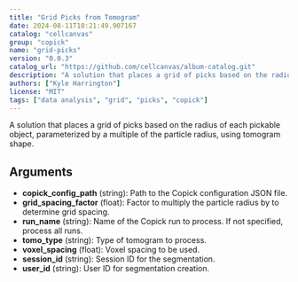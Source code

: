 ```yaml
---
title: "Grid Picks from Tomogram"
date: 2024-08-11T10:21:49.907167
catalog: "cellcanvas"
group: "copick"
name: "grid-picks"
version: "0.0.3"
catalog_url: "https://github.com/cellcanvas/album-catalog.git"
description: "A solution that places a grid of picks based on the radius of each pickable object, parameterized by a multiple of the particle radius, using tomogram shape."
authors: ["Kyle Harrington"]
license: "MIT"
tags: ["data analysis", "grid", "picks", "copick"]
---
```


A solution that places a grid of picks based on the radius of each pickable object, parameterized by a multiple of the particle radius, using tomogram shape.

## Arguments

- **copick_config_path** (string): Path to the Copick configuration JSON file.
- **grid_spacing_factor** (float): Factor to multiply the particle radius by to determine grid spacing.
- **run_name** (string): Name of the Copick run to process. If not specified, process all runs.
- **tomo_type** (string): Type of tomogram to process.
- **voxel_spacing** (float): Voxel spacing to be used.
- **session_id** (string): Session ID for the segmentation.
- **user_id** (string): User ID for segmentation creation.


